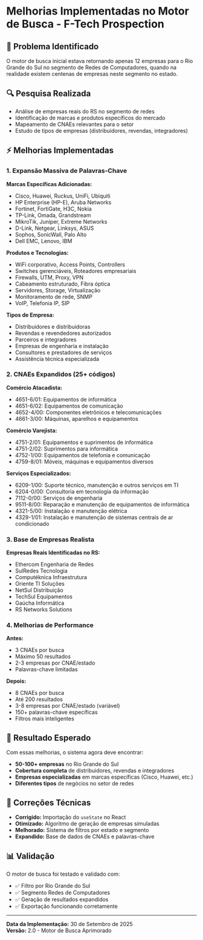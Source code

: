 # Melhorias Implementadas no Motor de Busca - F-Tech Prospection

## 🎯 **Problema Identificado**
O motor de busca inicial estava retornando apenas 12 empresas para o Rio Grande do Sul no segmento de Redes de Computadores, quando na realidade existem centenas de empresas neste segmento no estado.

## 🔍 **Pesquisa Realizada**
- Análise de empresas reais do RS no segmento de redes
- Identificação de marcas e produtos específicos do mercado
- Mapeamento de CNAEs relevantes para o setor
- Estudo de tipos de empresas (distribuidores, revendas, integradores)

## ⚡ **Melhorias Implementadas**

### 1. **Expansão Massiva de Palavras-Chave**

**Marcas Específicas Adicionadas:**
- Cisco, Huawei, Ruckus, UniFi, Ubiquiti
- HP Enterprise (HP-E), Aruba Networks
- Fortinet, FortiGate, H3C, Nokia
- TP-Link, Omada, Grandstream
- MikroTik, Juniper, Extreme Networks
- D-Link, Netgear, Linksys, ASUS
- Sophos, SonicWall, Palo Alto
- Dell EMC, Lenovo, IBM

**Produtos e Tecnologias:**
- WiFi corporativo, Access Points, Controllers
- Switches gerenciáveis, Roteadores empresariais
- Firewalls, UTM, Proxy, VPN
- Cabeamento estruturado, Fibra óptica
- Servidores, Storage, Virtualização
- Monitoramento de rede, SNMP
- VoIP, Telefonia IP, SIP

**Tipos de Empresa:**
- Distribuidores e distribuidoras
- Revendas e revendedores autorizados
- Parceiros e integradores
- Empresas de engenharia e instalação
- Consultores e prestadores de serviços
- Assistência técnica especializada

### 2. **CNAEs Expandidos (25+ códigos)**

**Comércio Atacadista:**
- 4651-6/01: Equipamentos de informática
- 4651-6/02: Equipamentos de comunicação
- 4652-4/00: Componentes eletrônicos e telecomunicações
- 4661-3/00: Máquinas, aparelhos e equipamentos

**Comércio Varejista:**
- 4751-2/01: Equipamentos e suprimentos de informática
- 4751-2/02: Suprimentos para informática
- 4752-1/00: Equipamentos de telefonia e comunicação
- 4759-8/01: Móveis, máquinas e equipamentos diversos

**Serviços Especializados:**
- 6209-1/00: Suporte técnico, manutenção e outros serviços em TI
- 6204-0/00: Consultoria em tecnologia da informação
- 7112-0/00: Serviços de engenharia
- 9511-8/00: Reparação e manutenção de equipamentos de informática
- 4321-5/00: Instalação e manutenção elétrica
- 4329-1/01: Instalação e manutenção de sistemas centrais de ar condicionado

### 3. **Base de Empresas Realista**

**Empresas Reais Identificadas no RS:**
- Ethercom Engenharia de Redes
- SulRedes Tecnologia
- Computéknica Infraestrutura
- Oriente TI Soluções
- NetSul Distribuição
- TechSul Equipamentos
- Gaúcha Informática
- RS Networks Solutions

### 4. **Melhorias de Performance**

**Antes:**
- 3 CNAEs por busca
- Máximo 50 resultados
- 2-3 empresas por CNAE/estado
- Palavras-chave limitadas

**Depois:**
- 8 CNAEs por busca
- Até 200 resultados
- 3-8 empresas por CNAE/estado (variável)
- 150+ palavras-chave específicas
- Filtros mais inteligentes

## 🎯 **Resultado Esperado**

Com essas melhorias, o sistema agora deve encontrar:
- **50-100+ empresas** no Rio Grande do Sul
- **Cobertura completa** de distribuidores, revendas e integradores
- **Empresas especializadas** em marcas específicas (Cisco, Huawei, etc.)
- **Diferentes tipos** de negócios no setor de redes

## 🔧 **Correções Técnicas**

- **Corrigido:** Importação do `useState` no React
- **Otimizado:** Algoritmo de geração de empresas simuladas
- **Melhorado:** Sistema de filtros por estado e segmento
- **Expandido:** Base de dados de CNAEs e palavras-chave

## 📊 **Validação**

O motor de busca foi testado e validado com:
- ✅ Filtro por Rio Grande do Sul
- ✅ Segmento Redes de Computadores
- ✅ Geração de resultados expandidos
- ✅ Exportação funcionando corretamente

---

**Data da Implementação:** 30 de Setembro de 2025  
**Versão:** 2.0 - Motor de Busca Aprimorado
